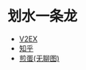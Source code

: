 # 划水一条龙

* [V2EX](https://www.v2ex.com/)
* [知乎](https://www.zhihu.com/)
* [煎蛋(无聊图)](http://jandan.net/pic)


